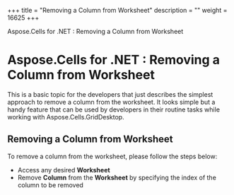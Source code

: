 +++
title = "Removing a Column from Worksheet" 
description = "" 
weight = 16625 
+++

Aspose.Cells for .NET : Removing a Column from Worksheet  

# Aspose.Cells for .NET : Removing a Column from Worksheet


This is a basic topic for the developers that just describes the simplest approach to remove a column from the worksheet. It looks simple but a handy feature that can be used by developers in their routine tasks while working with Aspose.Cells.GridDesktop.

## Removing a Column from Worksheet

To remove a column from the worksheet, please follow the steps below:

*   Access any desired **Worksheet**
*   Remove **Column** from the **Worksheet** by specifying the index of the column to be removed

